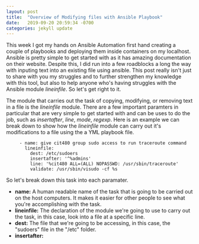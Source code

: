 ```yaml
---
layout: post
title:  "Overview of Modifying files with Ansible Playbook"
date:   2019-09-20 20:59:34 -0700
categories: jekyll update
---
```

 
This week I got my hands on Ansible Automation first hand creating a couple of playbooks and deploying them inside containers
on my localhost.  Ansible is pretty simple to get started with as it has amazing documentation on their website.  Despite this, I did
run into a few roadblocks a long the way with inputing text into an existing file using ansible.  This post really isn't just to share with
you my struggles and to further strengthen my knowledge with this tool, but also to help anyone who's having struggles with the Ansible module *lineinfile*.
So let's get right to it.

The module that carries out the task of copying, modifying, or removing text in a file is the *lineinfile* module.  There are a few important paramters
in particular that are very simple to get started with and can be uses to do the job, such as *insertafter*, *line*, *mode*, *regexp*.  Here is an example we can break down
to show how the *lineinfile* module can carry out it's modifications to a file using the a YML playbook file.

```
     - name: give cit480 group sudo access to run traceroute command
	   lineinfile:
	     dest: /etc/sudoers
         insertafter: '^%admins'
         line: '%cit480 ALL=(ALL) NOPASSWD: /usr/sbin/traceroute'
         validate: /usr/sbin/visudo -cf %s
```
So let's break down this task into each paramater.
- **name:** A human readable name of the task that is going to be carried out on the host computers.  It makes it easier for other people to see what you're accomplishing with the task.
- **lineinfile:** The declaration of the module we're going to use to carry out the task, in this case, look into a file at a specific line.
- **dest:** The file that we're going to be accessing, in this case, the "sudoers" file in the "/etc" folder.
- **insertafter:** 
